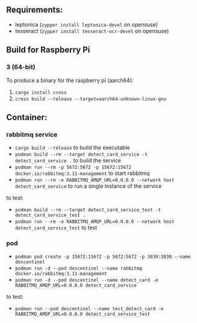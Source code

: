 ## Requirements:

- leptonica (`zypper install leptonica-devel` on opensuse)
- tesseract (`zypper install tesseract-ocr-devel` on opensuse)

## Build for Raspberry Pi
### 3 (64-bit)
 To produce a binary for the raspberry pi (aarch64):
  1. `cargo install cross`
  2. `cross build --release --target=aarch64-unknown-linux-gnu` 

## Container:

### rabbitmq service

- `cargo build --release` to build the executable
- `podman build --rm --target detect_card_service -t detect_card_service .` to build the service
- `podman run --rm -p 5672:5672 -p 15672:15672 docker.io/rabbitmq:3.11-management` to start rabbitmq
- `podman run --rm -e RABBITMQ_AMQP_URL=0.0.0.0 --network host detect_card_service` to run a single instance of the service

to test:
- `podman build --rm --target detect_card_service_test -t detect_card_service_test .`
- `podman run --rm -e RABBITMQ_AMQP_URL=0.0.0.0 --network host detect_card_service_test` to test

### pod
- `podman pod create -p 15672:15672 -p 5672:5672 -p 3030:3030 --name descentinel`
- `podman run -d --pod descentinel --name rabbitmq docker.io/rabbitmq:3.11-management`
- `podman run -d --pod descentinel --name detect_card -e RABBITMQ_AMQP_URL=0.0.0.0 detect_card_service`

to test:
- `podman run --pod descentinel --name test_detect_card -e RABBITMQ_AMQP_URL=0.0.0.0 detect_card_service_test`